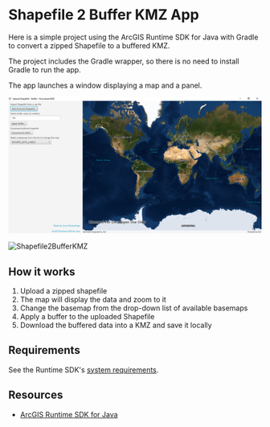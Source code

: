# Shapefile 2 Buffer KMZ App

Here is a simple project using the ArcGIS Runtime SDK for Java with Gradle to convert a zipped Shapefile to a buffered KMZ.

The project includes the Gradle wrapper, so there is no need to install Gradle to run the app.

The app launches a window displaying a map and a panel.

![screenshot](screenshot.png)

![Shapefile2BufferKMZ](https://user-images.githubusercontent.com/18401030/75616017-a8bf3700-5b4b-11ea-9c6b-4f8067457890.gif)

## How it works

1. Upload a zipped shapefile
2. The map will display the data and zoom to it
3. Change the basemap from the drop-down list of available basemaps
4. Apply a buffer to the uploaded Shapefile
5. Download the buffered data into a KMZ and save it locally

## Requirements

See the Runtime SDK's [system requirements](https://developers.arcgis.com/java/latest/guide/system-requirements-for-quartz.htm).

## Resources

* [ArcGIS Runtime SDK for Java](https://developers.arcgis.com/java/)   
